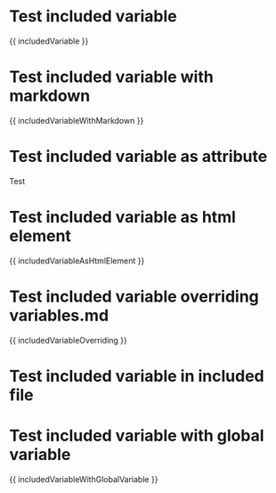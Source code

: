 
# Test included variable
{{ includedVariable }}

# Test included variable with markdown
{{ includedVariableWithMarkdown }}

# Test included variable as attribute
<p style="{{ includedVariableAsAttribute }}">Test</p>

# Test included variable as html element
{{ includedVariableAsHtmlElement }}

# Test included variable overriding variables.md
{{ includedVariableOverriding }}

# Test included variable in included file
<include src="testIncludeVariablesIncludedFile.md"/>

# Test included variable with global variable
{{ includedVariableWithGlobalVariable }}
